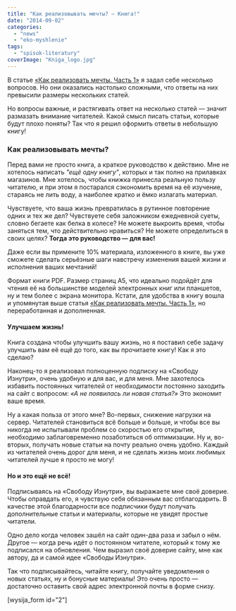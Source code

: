 ```yaml
---
title: "Как реализовывать мечты? — Книга!"
date: "2014-09-02"
categories: 
  - "news"
  - "eko-myshlenie"
tags: 
  - "spisok-literatury"
coverImage: "Kniga_logo.jpg"
---
```


В статье [«Как реализовать мечты. Часть 1»](http://svobodaiznutri.ru/kak-realizovat-mechty-1/ "Как реализовывать мечты. Часть 1") я задал себе несколько вопросов. Но они оказались настолько сложными, что ответы на них превысили размеры нескольких статей.

Но вопросы важные, и растягивать ответ на несколько статей — значит размазать внимание читателей. Какой смысл писать статьи, которые будут плохо поняты? Так что я решил оформить ответы в небольшую книгу!

### Как реализовывать мечты?

Перед вами не просто книга, а краткое руководство к действию. Мне не хотелось написать _"ещё одну книгу"_, которых и так полно на прилавках магазинов. Мне хотелось, чтобы книжка принесла реальную пользу читателю, и при этом я постарался сэкономить время на её изучение, стараясь не лить воду, а наиболее кратко и ёмко излагать материал.

Чувствуете, что ваша жизнь превратилась в рутинное повторение одних и тех же дел? Чувствуете себя заложником ежедневной суеты, словно бегаете как белка в колесе? Не можете выкроить время, чтобы заняться тем, что действительно нравиться? Не можете определиться в своих целях? **Тогда это руководство — для вас!**

Даже если вы примените 10% материала, изложенного в книге, вы уже сможете сделать серьёзные шаги навстречу изменения вашей жизни и исполнения ваших мечтаний!

Формат книги PDF. Размер страниц А5, что идеально подойдёт для чтения её на большинстве моделей электронных книг или планшетов, ну и тем более с экрана монитора. Кстати, для удобства в книгу вошла и упомянутая выше статья [«Как реализовать мечты. Часть 1»](http://svobodaiznutri.ru/kak-realizovat-mechty-1/ "Как реализовывать мечты. Часть 1"), но переработанная и дополненная.

#### Улучшаем жизнь!

Книга создана чтобы улучшить вашу жизнь, но я поставил себе задачу улучшить вам её ещё до того, как вы прочитаете книгу! Как я это сделаю?

Наконец-то я реализовал полноценную подписку на «Свободу Изнутри», очень удобную и для вас, и для меня. Мне захотелось избавить постоянных читателей от необходимости постоянно заходить на сайт с вопросом: _«А не появилась ли новая статья?»_ Это экономит ваше время.

Ну а какая польза от этого мне? Во-первых, снижение нагрузки на сервер. Читателей становиться всё больше и больше, и чтобы все вы никогда не испытывали проблем со скоростью его открытия, необходимо заблаговременно позаботиться об оптимизации. Ну и, во-вторых, получать новые статьи на почту реально очень удобно. Каждый из читателей очень дорог для меня, и не сделать жизнь моих любимых читателей лучше я просто не могу!

#### Но и это ещё не всё!

Подписываясь на «Свободу Изнутри», вы выражаете мне своё доверие. Чтобы оправдать его, я чувствую себя обязанным вас отблагодарить. В качестве этой благодарности все подписчики будут получать дополнительные статьи и материалы, которые не увидят простые читатели.

Одно дело когда человек зашёл на сайт один-два раза и забыл о нём. Другое — когда речь идёт о постоянном читателе, который к тому же подписался на обновления. Чем выразил своё доверие сайту, мне как автору, да и самой идее «Свободы Изнутри».

Так что подписывайтесь, читайте книгу, получайте уведомления о новых статьях, ну и бонусные материалы! Это очень просто — достаточно оставить свой адрес электронной почты в форме снизу.

\[wysija\_form id="2"\]

